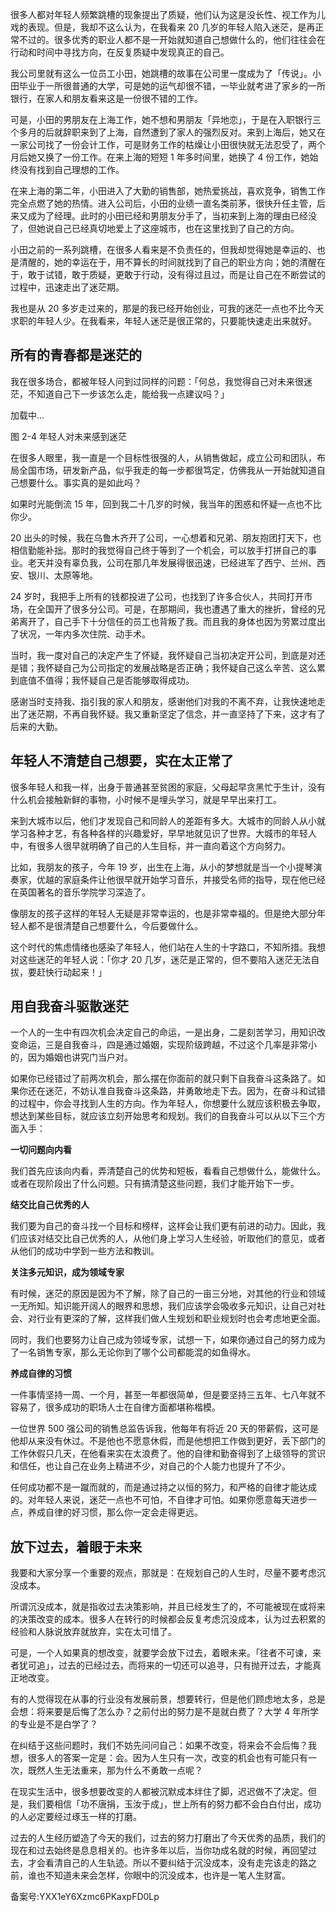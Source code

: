 很多人都对年轻人频繁跳槽的现象提出了质疑，他们认为这是没长性、视工作为儿戏的表现。但是，我却不这么认为，在我看来 20 几岁的年轻人陷入迷茫，是再正常不过的。很多优秀的职业人都不是一开始就知道自己想做什么的，他们往往会在行动和时间中寻找方向，在反复质疑中发现真正的自己。

我公司里就有这么一位员工小田，她跳槽的故事在公司里一度成为了「传说」。小田毕业于一所很普通的大学，可是她的运气却很不错，一毕业就考进了家乡的一所银行，在家人和朋友看来这是一份很不错的工作。

可是，小田的男朋友在上海工作，她不想和男朋友「异地恋」，于是在入职银行三个多月的后就辞职来到了上海，自然遭到了家人的强烈反对。来到上海后，她又在一家公司找了一份会计工作，可是财务工作的枯燥让小田很快就无法忍受了，两个月后她又换了一份工作。在来上海的短短 1 年多时间里，她换了 4 份工作，她始终没有找到自己理想的工作。

在来上海的第二年，小田进入了大勤的销售部，她热爱挑战，喜欢竞争，销售工作完全点燃了她的热情。进入公司后，小田的业绩一直名类前茅，很快升任主管，后来又成为了经理。此时的小田已经和男朋友分手了，当初来到上海的理由已经没了，但她说自己已经真切地爱上了这座城市，也在这里找到了自己的方向。

小田之前的一系列跳槽，在很多人看来是不负责任的，但我却觉得她是幸运的、也是清醒的，她的幸运在于，用不算长的时间就找到了自己的职业方向；她的清醒在于，敢于试错，敢于质疑，更敢于行动，没有得过且过，而是让自己在不断尝试的过程中，迅速走出了迷茫期。

我也是从 20 多岁走过来的，那是的我已经开始创业，可我的迷茫一点也不比今天求职的年轻人少。在我看来，年轻人迷茫是很正常的，只要能快速走出来就好。

## **所有的青春都是迷茫的**

我在很多场合，都被年轻人问到过同样的问题：「何总，我觉得自己对未来很迷茫，不知道自己下一步该怎么走，能给我一点建议吗？」

加载中...

图 2-4 年轻人对未来感到迷茫

在很多人眼里，我一直是一个目标性很强的人，从销售做起，成立公司和团队，布局全国市场，研发新产品，似乎我走的每一步都很笃定，仿佛我从一开始就知道自己想要什么。事实真的是如此吗？

如果时光能倒流 15 年，回到我二十几岁的时候，我当年的困惑和怀疑一点也不比你少。

20 出头的时候，我在乌鲁木齐开了公司，一心想着和兄弟、朋友抱团打天下，也相信勤能补拙。那时的我觉得自己终于等到了一个机会，可以放手打拼自己的事业。老天并没有辜负我，公司在那几年发展得很迅速，已经进军了西宁、兰州、西安、银川、太原等地。

24 岁时，我把手上所有的钱都投进了公司，也找到了许多合伙人，共同打开市场，在全国开了很多分公司。可是，在那期间，我也遭遇了重大的挫折，曾经的兄弟离开了，自己手下十分信任的员工也背叛了我。而且我的身体也因为劳累过度出了状况，一年内多次住院、动手术。

当时，我一度对自己的决定产生了怀疑，我怀疑自己当初决定开公司，到底是对还是错；我怀疑自己为公司指定的发展战略是否正确；我怀疑自己这么辛苦、这么累到底值不值得；我怀疑自己是否能够取得成功。

感谢当时支持我、指引我的家人和朋友，感谢他们对我的不离不弃，让我快速地走出了迷茫期，不再自我怀疑。我又重新坚定了信念，并一直坚持了下来，这才有了后来的大勤。

## **年轻人不清楚自己想要，实在太正常了**

很多年轻人和我一样，出身于普通甚至贫困的家庭，父母起早贪黑忙于生计，没有什么机会接触新鲜的事物，小时候不是埋头学习，就是早早出来打工。

来到大城市以后，他们才发现自己和同龄人的差距有多大。大城市的同龄人从小就学习各种才艺，有各种各样的兴趣爱好，早早地就见识了世界。大城市的年轻人中，有很多人很早就明确了自己的人生目标，并一直向着这个方向努力。

比如，我朋友的孩子，今年 19 岁，出生在上海，从小的梦想就是当一个小提琴演奏家，优越的家庭条件让他很早就开始学习音乐，并接受名师的指导，现在他已经在英国著名的音乐学院学习深造了。

像朋友的孩子这样的年轻人无疑是非常幸运的，也是非常幸福的。但是绝大部分年轻人都不是很清楚自己想要什么，今后要做什么。

这个时代的焦虑情绪也感染了年轻人，他们站在人生的十字路口，不知所措。我想对这些迷茫的年轻人说：「你才 20 几岁，迷茫是正常的，但不要陷入迷茫无法自拔，要赶快行动起来！」 

## **用自我奋斗驱散迷茫**

一个人的一生中有四次机会决定自己的命运，一是出身，二是刻苦学习，用知识改变命运，三是自我奋斗，四是通过婚姻，实现阶级跨越，不过这个几率是非常小的，因为婚姻也讲究门当户对。

如果你已经错过了前两次机会，那么摆在你面前的就只剩下自我奋斗这条路了。如果你还在迷茫，不妨认准自我奋斗这条路，并勇敢地走下去。因为，在奋斗和试错的过程中，你会寻找到人生的方向。作为年轻人，你想要什么就应该积极去争取，想达到某些目标，就应该立刻开始思考和规划。我们的自我奋斗可以从以下三个方面入手：

**一切问题向内看**

我们首先应该向内看，弄清楚自己的优势和短板，看看自己想做什么，能做什么。或者在现阶段出了什么问题。只有搞清楚这些问题，我们才能开始下一步。

**结交比自己优秀的人**

我们要为自己的奋斗找一个目标和榜样，这样会让我们更有前进的动力。因此，我们应该对结交比自己优秀的人，从他们身上学习人生经验，听取他们的意见，或者从他们的成功中学到一些方法和教训。

**关注多元知识，成为领域专家**

有时候，迷茫的原因是因为不了解，除了自己的一亩三分地，对其他的行业和领域一无所知。知识能开阔人的眼界和思想，我们应该学会吸收多元知识，让自己对社会、对行业有更深的了解，这样我们做人生规划和职业规划时也会考虑地更全面。

同时，我们也要努力让自己成为领域专家，试想一下，如果你通过自己的努力成为了一名销售专家，那么无论你到了哪个公司都能混的如鱼得水。

**养成自律的习惯**

一件事情坚持一周、一个月，甚至一年都很简单，但是要坚持三五年、七八年就不容易了，很多成功的职场人士在自律方面都堪称楷模。

一位世界 500 强公司的销售总监告诉我，他每年有将近 20 天的带薪假，这可是他却从来没有休过。不是他也不愿意休假，而是他想把工作做到更好，丢下部门的工作休假只几天，在他看来实在太浪费了。他的自律和勤奋得到了上级领导的赏识和信任，也让自己在业务上精进不少，对自己的个人能力也提升了不少。

任何成功都不是一蹴而就的，而是通过持之以恒的努力，和严格的自律才能达成的。对年轻人来说，迷茫一点也不可怕，不自律才可怕。如果你愿意每天进步一点，养成自律的好习惯，那么你一定会走得更远。

## **放下过去，着眼于未来**

我要和大家分享一个重要的观点，那就是：在规划自己的人生时，尽量不要考虑沉没成本。

所谓沉没成本，就是指收过去决策影响，并且已经发生了的，不可能被现在或将来的决策改变的成本。很多人在转行的时候都会反复考虑沉没成本，认为过去积累的经验和人脉说放弃就放弃，实在太可惜了。

可是，一个人如果真的想改变，就要学会放下过去，着眼未来。「往者不可谏，来者犹可追」，过去的已经过去，而将来的一切还可以追寻，只有抛开过去，才能真正地改变。

有的人觉得现在从事的行业没有发展前景，想要转行，但是他们顾虑地太多，总是会想：将来要是后悔了怎么办？之前付出的努力是不是就白费了？大学 4 年所学的专业是不是白学了？

在纠结于这些问题时，我们不妨先问问自己：如果不改变，将来会不会后悔？我想，很多人的答案一定是：会。因为人生只有一次，改变的机会也有可能只有一次，既然人生无法重来，那为什么不勇敢一点呢？

在现实生活中，很多想要改变的人都被沉默成本绊住了脚，迟迟做不了决定。但是，我们要相信「功不唐捐，玉汝于成」，世上所有的努力都不会白白付出，成功的人必定要经过琢玉一样的打磨。 

过去的人生经历塑造了今天的我们，过去的努力打磨出了今天优秀的品质，我们的现在和过去始终是息息相关的。也许多年以后，当你功成名就的时候，再回望过去，才会看清自己的人生轨迹。所以不要纠结于沉没成本，没有走完该走的路之前，谁也不知道未来会怎样，你眼中的沉没成本，也许是一笔人生财富。

备案号:YXX1eY6Xzmc6PKaxpFD0Lp